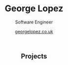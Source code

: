 <h1 align="center"> George Lopez </h1>
<p align="center">Software Engineer</p>
<a href= "https://georgelopez.co.uk/" align="center"><p>georgelopez.co.uk</p></a>
<br />
<h2 align="center"> Projects </h2>
